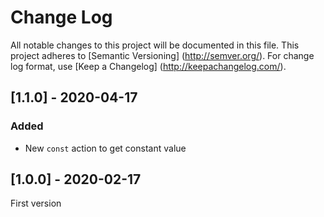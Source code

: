# Change Log
All notable changes to this project will be documented in this file.
This project adheres to [Semantic Versioning] (http://semver.org/).
For change log format, use [Keep a Changelog] (http://keepachangelog.com/).

## [1.1.0] - 2020-04-17
### Added
- New `const` action to get constant value

## [1.0.0] - 2020-02-17
First version